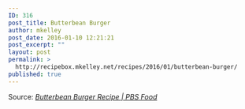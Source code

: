 ```yaml
---
ID: 316
post_title: Butterbean Burger
author: mkelley
post_date: 2016-01-10 12:21:21
post_excerpt: ""
layout: post
permalink: >
  http://recipebox.mkelley.net/recipes/2016/01/butterbean-burger/
published: true
---
```

Source: <em><a href="http://www.pbs.org/food/recipes/butterbean-burger/">Butterbean Burger Recipe | PBS Food</a></em>